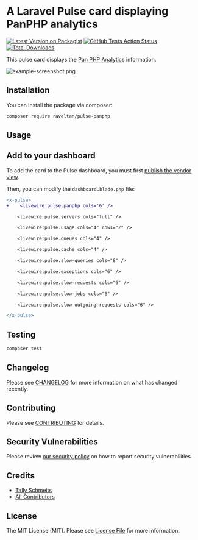 # A Laravel Pulse card displaying PanPHP analytics

[![Latest Version on Packagist](https://img.shields.io/packagist/v/schmeits/pulse-panphp.svg?style=flat-square)](https://packagist.org/packages/schmeits/pulse-panphp)
[![GitHub Tests Action Status](https://img.shields.io/github/actions/workflow/status/schmeits/pulse-panphp/run-tests.yml?branch=main&label=tests&style=flat-square)](https://github.com/schmeits/pulse-panphp/actions?query=workflow%3Arun-tests+branch%3Amain)
[![Total Downloads](https://img.shields.io/packagist/dt/schmeits/pulse-panphp.svg?style=flat-square)](https://packagist.org/packages/schmeits/pulse-panphp)

This pulse card displays the [Pan PHP Analytics](https://github.com/panphp/pan) information.

![example-screenshot.png](docs-assets/screenshots/example-screenshot.png)

## Installation

You can install the package via composer:

```bash
composer require raveltan/pulse-panphp
```

## Usage

## Add to your dashboard

To add the card to the Pulse dashboard, you must first [publish the vendor view](https://laravel.com/docs/10.x/pulse#dashboard-customization).

Then, you can modify the `dashboard.blade.php` file:

```diff
<x-pulse>
+    <livewire:pulse.panphp cols='6' />

    <livewire:pulse.servers cols="full" />

    <livewire:pulse.usage cols="4" rows="2" />

    <livewire:pulse.queues cols="4" />

    <livewire:pulse.cache cols="4" />

    <livewire:pulse.slow-queries cols="8" />

    <livewire:pulse.exceptions cols="6" />

    <livewire:pulse.slow-requests cols="6" />

    <livewire:pulse.slow-jobs cols="6" />

    <livewire:pulse.slow-outgoing-requests cols="6" />

</x-pulse>
```

## Testing

```bash
composer test
```

## Changelog

Please see [CHANGELOG](CHANGELOG.md) for more information on what has changed recently.

## Contributing

Please see [CONTRIBUTING](CONTRIBUTING.md) for details.

## Security Vulnerabilities

Please review [our security policy](../../security/policy) on how to report security vulnerabilities.

## Credits

- [Tally Schmeits](https://github.com/schmeits)
- [All Contributors](../../contributors)

## License

The MIT License (MIT). Please see [License File](LICENSE.md) for more information.
